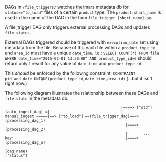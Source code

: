DAGs in `/file_triggers/` watches the imars metadata db for `status=="to_load"`
files of a certain `product` type. The `product.short_name` is used in the
name of the DAG in the form `file_trigger_{short_name}.py`.

A file_trigger DAG only triggers external processing DAGs and updates
`file.status`.

External DAGs triggered should be triggered with `execution_date` set using
metadata from the file. Because of this each file within a `product_type_id`
and `area_id` must have a unique `date_time`.
I.e.:
`SELECT COUNT(*) FROM file WHERE date_time="2015-02-01 13:30:00" AND product_type_id=6`
should return only 1 result for any value of `date_time` and `product_type_id`.

This *should* be enforced by the following constraint:
`CONSTRAINT pid_and_date UNIQUE(product_type_id,date_time,area_id)`
(...but it isn't right now.)

The following diagram illustrates the relationship between these DAGs and
`file.state` in the metadata db:

```
                                                    |====> ["std"]
(auto_ingest_dag) =|                                |
manual_ingest =====|==> ["to_load"] ==(file_trigger_dag)===> (processing_dag_1)
                                                      |====> (processing_dag_2)
                                                      |       ...
key:                                                  |====> (processing_dag_n)
---------
(dag_name)
["status"]

```
